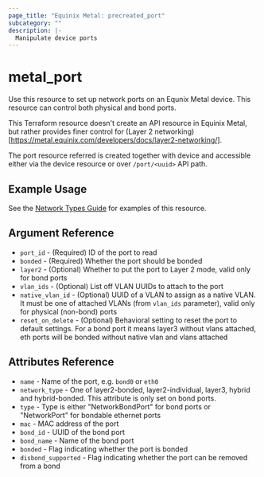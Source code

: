 ```yaml
---
page_title: "Equinix Metal: precreated_port"
subcategory: ""
description: |-
  Manipulate device ports
---
```


# metal_port

Use this resource to set up network ports on an Equnix Metal device. This resource can control both physical and bond ports.

This Terraform resource doesn't create an API resource in Equinix Metal, but rather provides finer control for (Layer 2 networking)[https://metal.equinix.com/developers/docs/layer2-networking/].

The port resource referred is created together with device and accessible either via the device resource or over `/port/<uuid>` API path.

## Example Usage

See the [Network Types Guide](../guides/network_types.md) for examples of this resource.

## Argument Reference

* `port_id` - (Required) ID of the port to read
* `bonded` - (Required) Whether the port should be bonded
* `layer2` - (Optional) Whether to put the port to Layer 2 mode, valid only for bond ports
* `vlan_ids` - (Optional) List off VLAN UUIDs to attach to the port
* `native_vlan_id` - (Optional) UUID of a VLAN to assign as a native VLAN. It must be one of attached VLANs (from `vlan_ids` parameter), valid only for physical (non-bond) ports
* `reset_on_delete` - (Optional) Behavioral setting to reset the port to default settings. For a bond port it means layer3 without vlans attached, eth ports will be bonded without native vlan and vlans attached

## Attributes Reference

* `name` - Name of the port, e.g. `bond0` or `eth0`
* `network_type` - One of layer2-bonded, layer2-individual, layer3, hybrid and hybrid-bonded. This attribute is only set on bond ports.
* `type` - Type is either "NetworkBondPort" for bond ports or "NetworkPort" for bondable ethernet ports
* `mac` - MAC address of the port
* `bond_id` - UUID of the bond port
* `bond_name` - Name of the bond port
* `bonded` - Flag indicating whether the port is bonded
* `disbond_supported` - Flag indicating whether the port can be removed from a bond
